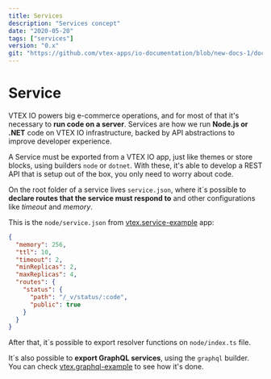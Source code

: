```yaml
---
title: Services
description: "Services concept"
date: "2020-05-20"
tags: ["services"]
version: "0.x"
git: "https://github.com/vtex-apps/io-documentation/blob/new-docs-1/docs/en/Concepts/services.md"
---
```


# Service

VTEX IO powers big e-commerce operations, and for most of that it's necessary to **run code on a server**. Services are how we run **Node.js or .NET** code on VTEX IO infrastructure, backed by API abstractions to improve developer experience.

A Service must be exported from a VTEX IO app, just like themes or store blocks, using builders `node` or `dotnet`. With these, it's able to develop a REST API that is setup out of the box, you only need to worry about code.

On the root folder of a service lives `service.json`, where it´s possible to **declare routes that the service must respond to** and other configurations like *timeout* and *memory*.

This is the `node/service.json` from [vtex.service-example](https://github.com/vtex-apps/service-example) app:
```json
{
  "memory": 256,
  "ttl": 10,
  "timeout": 2,
  "minReplicas": 2,
  "maxReplicas": 4,
  "routes": {
    "status": {
      "path": "/_v/status/:code",
      "public": true
    }
  }
}
```

After that, it´s possible to export resolver functions on `node/index.ts` file.

It´s also possible to **export GraphQL services**, using the `graphql` builder. You can check [vtex.graphql-example](https://github.com/vtex-apps/graphq-example) to see how it's done.